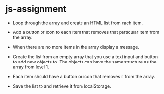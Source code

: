 # js-assignment

- Loop through the array and create an HTML list from each item.
- Add a button or icon to each item that removes that particular item from the array.
- When there are no more items in the array display a message.

- Create the list from an empty array that you use a text input and button to add new objects to. The objects can have the same structure as the array from level 1.
- Each item should have a button or icon that removes it from the array.
- Save the list to and retrieve it from localStorage.
